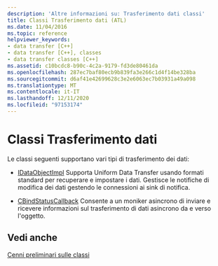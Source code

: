 ```yaml
---
description: 'Altre informazioni su: Trasferimento dati classi'
title: Classi Trasferimento dati (ATL)
ms.date: 11/04/2016
ms.topic: reference
helpviewer_keywords:
- data transfer [C++]
- data transfer [C++], classes
- data transfer classes [C++]
ms.assetid: c10bcdc8-b90c-4c2a-9179-fd3de80461da
ms.openlocfilehash: 287ec7baf80ecb9b839fa3e266c1d4f14be328ba
ms.sourcegitcommit: d6af41e42699628c3e2e6063ec7b03931a49a098
ms.translationtype: MT
ms.contentlocale: it-IT
ms.lasthandoff: 12/11/2020
ms.locfileid: "97153174"
---
```

# <a name="data-transfer-classes"></a>Classi Trasferimento dati

Le classi seguenti supportano vari tipi di trasferimento dei dati:

- [IDataObjectImpl](../atl/reference/idataobjectimpl-class.md) Supporta Uniform Data Transfer usando formati standard per recuperare e impostare i dati. Gestisce le notifiche di modifica dei dati gestendo le connessioni ai sink di notifica.

- [CBindStatusCallback](../atl/reference/cbindstatuscallback-class.md) Consente a un moniker asincrono di inviare e ricevere informazioni sul trasferimento di dati asincrono da e verso l'oggetto.

## <a name="see-also"></a>Vedi anche

[Cenni preliminari sulle classi](../atl/atl-class-overview.md)
